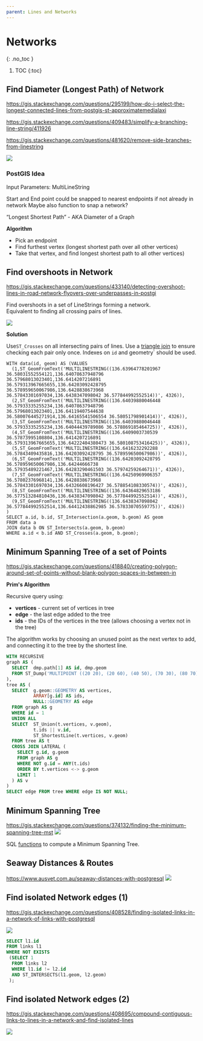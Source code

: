 ```yaml
---
parent: Lines and Networks
---
```


# Networks
{: .no_toc }

1. TOC
{:toc}

## Find Diameter (Longest Path) of Network
<https://gis.stackexchange.com/questions/295199/how-do-i-select-the-longest-connected-lines-from-postgis-st-approximatemedialaxi>

<https://gis.stackexchange.com/questions/409483/simplify-a-branching-line-string/411926>

<https://gis.stackexchange.com/questions/481620/remove-side-branches-from-linestring>

![](https://i.stack.imgur.com/lLqqW.jpg)

### PostGIS Idea
Input Parameters: MultiLineString

Start and End point could be snapped to nearest endpoints if not already in network
Maybe also function to snap a network?

“Longest Shortest Path” - AKA Diameter of a Graph

**Algorithm**
* Pick an endpoint
* Find furthest vertex (longest shortest path over all other vertices)
* Take that vertex, and find longest shortest path to all other vertices)

## Find overshoots in Network
<https://gis.stackexchange.com/questions/433140/detecting-overshoot-lines-in-road-network-flyovers-over-underpasses-in-postgi>

Find overshoots in a set of LineStrings forming a network.  
Equivalent to finding all crossing pairs of lines.

![](https://i.stack.imgur.com/8d2Ab.png)

**Solution**

Use`ST_Crosses` on all intersecting pairs of lines.
Use a [triangle join](https://www.sqlservercentral.com/articles/hidden-rbar-triangular-joins) to ensure checking each pair only once.
Indexes on `id` and geometry` should be used.

```
WITH data(id, geom) AS (VALUES
  (1,ST_GeomFromText('MULTILINESTRING((136.63964778201967 36.58031552554121,136.64078637948796 36.57968013023401,136.6414207216891 36.579313967665655,136.64203092428795 36.578959650067986,136.6428838673968 36.57843301697034,136.6438347098042 36.577844992552514))', 4326)),
  (2,ST_GeomFromText('MULTILINESTRING((136.64039880046448 36.57933335255234,136.64078637948796 36.57968013023401,136.64119407544638 36.580076445271914,136.64165541506554 36.58051798901414))', 4326)),
  (3,ST_GeomFromText('MULTILINESTRING((136.64039880046448 36.57933335255234,136.64044439789086 36.578869185464725))', 4326)),
  (4,ST_GeomFromText('MULTILINESTRING((136.6409003730539 36.57873995108804,136.6414207216891 36.579313967665655,136.64222404380473 36.580108753416425))', 4326)),
  (5,ST_GeomFromText('MULTILINESTRING((136.6416232292288 36.57843409435816,136.64203092428795 36.578959650067986))', 4326)),
  (6,ST_GeomFromText('MULTILINESTRING((136.64203092428795 36.578959650067986,136.64244666738 36.57935489221467,136.64283290461503 36.57974259264671))', 4326)),
  (7,ST_GeomFromText('MULTILINESTRING((136.64250969906357 36.57802376968141,136.6428838673968 36.57843301697034,136.64326608196427 36.578854108330574))', 4326)),
  (8,ST_GeomFromText('MULTILINESTRING((136.64364829653186 36.577513284810436,136.6438347098042 36.577844992552514))', 4326)),
  (9,ST_GeomFromText('MULTILINESTRING((136.6438347098042 36.577844992552514,136.64412438862985 36.57833070559775))', 4326))
)
SELECT a.id, b.id, ST_Intersection(a.geom, b.geom) AS geom 
FROM data a
JOIN data b ON ST_Intersects(a.geom, b.geom)
WHERE a.id < b.id AND ST_Crosses(a.geom, b.geom);
```


## Minimum Spanning Tree of a set of Points
<https://gis.stackexchange.com/questions/418840/creating-polygon-around-set-of-points-without-blank-polygon-spaces-in-between-in>

**Prim's Algorithm**

Recursive query using:
* **vertices** - current set of vertices in tree
* **edge** - the last edge added to the tree
* **ids** - the IDs of the vertices in the tree (allows choosing a vertex not in the tree)

The algorithm works by choosing an unused point as the next vertex to add, 
and connecting it to the tree by the shortest line.

```sql
WITH RECURSIVE
graph AS (
  SELECT  dmp.path[1] AS id, dmp.geom
  FROM ST_Dump('MULTIPOINT ((20 20), (20 60), (40 50), (70 30), (80 70), (50 90), (30 90))'::GEOMETRY) AS dmp
),
tree AS (
  SELECT  g.geom::GEOMETRY AS vertices,
          ARRAY[g.id] AS ids,
          NULL::GEOMETRY AS edge
  FROM graph AS g
  WHERE id = 1
  UNION ALL
  SELECT  ST_Union(t.vertices, v.geom),
          t.ids || v.id,
          ST_ShortestLine(t.vertices, v.geom)
  FROM tree AS t
  CROSS JOIN LATERAL (
    SELECT g.id, g.geom
    FROM graph AS g
    WHERE NOT g.id = ANY(t.ids)
    ORDER BY t.vertices <-> g.geom
    LIMIT 1
  ) AS v
)       
SELECT edge FROM tree WHERE edge IS NOT NULL;
```

## Minimum Spanning Tree

<https://gis.stackexchange.com/questions/374132/finding-the-minimum-spanning-tree-mst>
![](https://i.stack.imgur.com/oqALq.png)

SQL [functions](https://gist.github.com/andrewxhill/13de0618d31893cdc4c5) to compute a Minimum Spanning Tree.

## Seaway Distances & Routes
<https://www.ausvet.com.au/seaway-distances-with-postgresql>
![](https://www.ausvet.com.au/wp-content/uploads/Blog_images/seaway_1.png)

## Find isolated Network edges (1)
<https://gis.stackexchange.com/questions/408528/finding-isolated-links-in-a-network-of-links-with-postgresql>

![](https://i.stack.imgur.com/jx85n.png)

```sql
SELECT l1.id
FROM links l1
WHERE NOT EXISTS
 (SELECT 1 
  FROM links l2
  WHERE l1.id != l2.id
  AND ST_INTERSECTS(l1.geom, l2.geom)
 );
 ```
 ## Find isolated Network edges (2)
 <https://gis.stackexchange.com/questions/408695/compound-contiguous-links-to-lines-in-a-network-and-find-isolated-lines>
 
 ![](https://i.stack.imgur.com/1eoWm.jpg)
 
 
